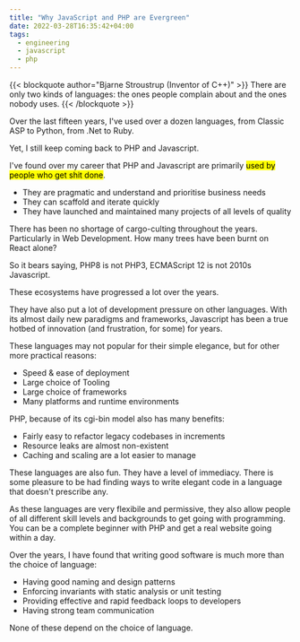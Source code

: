 ```yaml
---
title: "Why JavaScript and PHP are Evergreen"
date: 2022-03-28T16:35:42+04:00
tags:
  - engineering
  - javascript
  - php
---
```


{{< blockquote author="Bjarne Stroustrup (Inventor of C++)" >}}
There are only two kinds of languages: the ones people complain about and the ones nobody uses.
{{< /blockquote >}}

Over the last fifteen years, I've used over a dozen languages, from Classic ASP to Python, from .Net to Ruby.

Yet, I still keep coming back to PHP and Javascript.

I've found over my career that PHP and Javascript are primarily <mark>used by people who get shit done</mark>.

- They are pragmatic and understand and prioritise business needs
- They can scaffold and iterate quickly
- They have launched and maintained many projects of all levels of quality
  
There has been no shortage of cargo-culting throughout the years. Particularly in Web Development. How many trees have been burnt on React alone?

So it bears saying, PHP8 is not PHP3, ECMAScript 12 is not 2010s Javascript.

These ecosystems have progressed a lot over the years.

They have also put a lot of development pressure on other languages. With its almost daily new paradigms and frameworks, Javascript has been a true hotbed of innovation (and frustration, for some) for years.

These languages may not popular for their simple elegance, but for other more practical reasons:
- Speed & ease of deployment
- Large choice of Tooling
- Large choice of frameworks
- Many platforms and runtime environments
  

PHP, because of its cgi-bin model also has many benefits:
- Fairly easy to refactor legacy codebases in increments
- Resource leaks are almost non-existent
- Caching and scaling are a lot easier to manage
  
These languages are also fun. They have a level of immediacy. There is some pleasure to be had finding ways to write elegant code in a language that doesn't prescribe any.

As these languages are very flexibile and permissive, they also allow people of all different skill levels and backgrounds to get going with programming. You can be a complete beginner with PHP and get a real website going within a day.

Over the years, I have found that writing good software is much more than the choice of language:

- Having good naming and design patterns
- Enforcing invariants with static analysis or unit testing
- Providing effective and rapid feedback loops to developers
- Having strong team communication
  
None of these depend on the choice of language.


